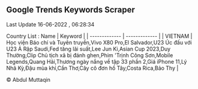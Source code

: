 

## Google Trends Keywords Scraper 
 
Last Update 16-06-2022 , 06:28:34

Country List :
 Name  | Keyword |
| ------------- | ------------- |
| VIETNAM | Học viện Báo chí và Tuyên truyền,Vivo X80 Pro,El Salvador,U23 Úc đấu với U23 Ả Rập Saudi,Fed tăng lãi suất,Lee Jun Ki,Asian Cup 2023,Duy Thường,Clip Chủ tịch xã bị đánh ghen,Phim 'Trịnh Công Sơn,Mobile Legends,Quang Hải,Thương ngày nắng về tập 33 phần 2,Giá iPhone 11,Lý Nhã Kỳ,Đậu mùa khỉ,Cần Thơ,Cây cô đơn hồ Tây,Costa Rica,Bảo Thy |



© Abdul Muttaqin 
